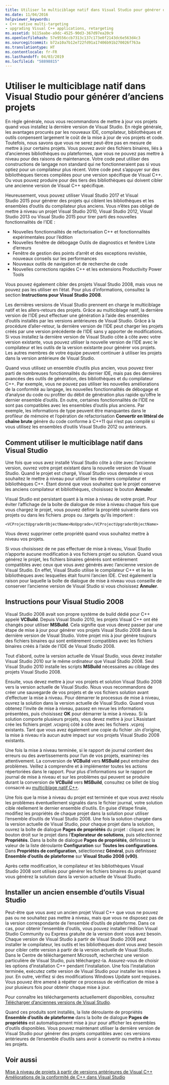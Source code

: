 ```yaml
---
title: Utiliser le multiciblage natif dans Visual Studio pour générer d’anciens projets
ms.date: 11/04/2016
helpviewer_keywords:
- C++ native multi-targeting
- upgrading Visual C++ applications, retargeting
ms.assetid: b115aabe-a9dc-4525-90d3-367d97ea20c9
ms.openlocfilehash: 57e9556ccb7313c137c173e0f2143dc6e563d4c3
ms.sourcegitcommit: b72a10a7b12e722fd91a17406b91b270026f763a
ms.translationtype: HT
ms.contentlocale: fr-FR
ms.lasthandoff: 04/03/2019
ms.locfileid: "58898815"
---
```

# <a name="use-native-multi-targeting-in-visual-studio-to-build-old-projects"></a>Utiliser le multiciblage natif dans Visual Studio pour générer d’anciens projets

En règle générale, nous vous recommandons de mettre à jour vos projets quand vous installez la dernière version de Visual Studio. En règle générale, les avantages procurés par les nouveaux IDE, compilateur, bibliothèques et outils conpensent largement le coût de la mise à jour de vos projets et code. Toutefois, nous savons que vous ne serez peut-être pas en mesure de mettre à jour certains projets. Vous pouvez avoir des fichiers binaires, liés à d’anciennes bibliothèques ou plateformes, que vous ne pouvez pas mettre à niveau pour des raisons de maintenance. Votre code peut utiliser des constructions de langage non standard qui ne fonctionneraient pas si vous optiez pour un compilateur plus récent. Votre code peut s’appuyer sur des bibliothèques tierces compilées pour une version spécifique de Visual C++. Ou vous pouvez produire pour des tiers des bibliothèques qui doivent cibler une ancienne version de Visual C++ spécifique.

Heureusement, vous pouvez utiliser Visual Studio 2017 et Visual Studio 2015 pour générer des projets qui ciblent les bibliothèques et les ensembles d’outils du compilateur plus anciens. Vous n’êtes pas obligé de mettre à niveau un projet Visual Studio 2010, Visual Studio 2012, Visual Studio 2013 ou Visual Studio 2015 pour tirer parti des nouvelles fonctionnalités de l’IDE :

  - Nouvelles fonctionnalités de refactorisation C++ et fonctionnalités expérimentales pour l’édition
  - Nouvelles fenêtre de débogage Outils de diagnostics et fenêtre Liste d’erreurs
  - Fenêtre de gestion des points d’arrêt et des exceptions revisitée, nouveaux conseils sur les performances
  - Nouveaux outils de navigation et de recherche de code
  - Nouvelles corrections rapides C++ et les extensions Productivity Power Tools

Vous pouvez également cibler des projets Visual Studio 2008, mais vous ne pouvez pas les utiliser en l’état. Pour plus d’informations, consultez la section **Instructions pour Visual Studio 2008**.

Les dernières versions de Visual Studio prennent en charge le multiciblage natif et les allers-retours des projets. Grâce au multiciblage natif, la dernière version de l’IDE peut effectuer une génération à l’aide des ensembles d’outils installés par les versions antérieures de Visual Studio. Grâce à la procédure d’aller-retour, la dernière version de l’IDE peut charger les projets créés par une version précédente de l’IDE sans y apporter de modifications. Si vous installez la dernière version de Visual Studio côte à côte avec votre version existante, vous pouvez utiliser la nouvelle version de l’IDE avec le compilateur et les outils de la version existante pour générer vos projets. Les autres membres de votre équipe peuvent continuer à utiliser les projets dans la version antérieure de Visual Studio.

Quand vous utilisez un ensemble d’outils plus ancien, vous pouvez tirer parti de nombreuses fonctionnalités du dernier IDE, mais pas des dernières avancées des outils de génération, des bibliothèques et du compilateur C++. Par exemple, vous ne pouvez pas utiliser les nouvelles améliorations de la conformité au langage, les nouvelles fonctionnalités de débogage et d’analyse du code ou profiter du débit de génération plus rapide qu’offre le dernier ensemble d’outils. En outre, certaines fonctionnalités de l’IDE ne sont pas compatibles avec les ensembles d’outils plus anciens. Par exemple, les informations de type peuvent être manquantes dans le profileur de mémoire et l’opération de refactorisation **Convertir en littéral de chaîne brute** génère du code conforme à C++11 qui n’est pas compilé si vous utilisez les ensembles d’outils Visual Studio 2012 ou antérieurs.

## <a name="how-to-use-native-multi-targeting-in-visual-studio"></a>Comment utiliser le multiciblage natif dans Visual Studio

Une fois que vous avez installé Visual Studio côte à côte avec l’ancienne version, ouvrez votre projet existant dans la nouvelle version de Visual Studio. Quand le projet est chargé, Visual Studio vous demande si vous souhaitez le mettre à niveau pour utiliser les derniers compilateur et bibliothèques C++. Étant donné que vous souhaitez que le projet conserve les anciens compilateur et bibliothèques, choisissez le bouton **Annuler**.

Visual Studio est persistant quant à la mise à niveau de votre projet. Pour éviter l’affichage de la boîte de dialogue de mise à niveau chaque fois que vous chargez le projet, vous pouvez définir la propriété suivante dans vos projets ou dans les fichiers .props ou .targets qu’ils importent :

`<VCProjectUpgraderObjectName>NoUpgrade</VCProjectUpgraderObjectName>`

Vous devez supprimer cette propriété quand vous souhaitez mettre à niveau vos projets.

Si vous choisissez de ne pas effectuer de mise à niveau, Visual Studio n’apporte aucune modification à vos fichiers projet ou solution. Quand vous générez le projet, les fichiers binaires générés sont entièrement compatibles avec ceux que vous avez générés avec l’ancienne version de Visual Studio. En effet, Visual Studio utilise le compilateur C++ et lie les bibliothèques avec lesquelles était fourni l’ancien IDE. C’est également la raison pour laquelle la boîte de dialogue de mise à niveau vous conseille de conserver l’ancienne version de Visual Studio si vous choisissez **Annuler**.

## <a name="instructions-for-visual-studio-2008"></a>Instructions pour Visual Studio 2008

Visual Studio 2008 avait son propre système de build dédié pour C++ appelé **VCBuild**. Depuis Visual Studio 2010, les projets Visual C++ ont été changés pour utiliser **MSBuild**. Cela signifie que vous devez passer par une étape de mise à jour pour générer vos projets Visual Studio 2008 dans la dernière version de Visual Studio. Votre projet mis à jour génère toujours des fichiers binaires qui sont entièrement compatibles avec les fichiers binaires créés à l’aide de l’IDE de Visual Studio 2008.

Tout d’abord, outre la version actuelle de Visual Studio, vous devez installer Visual Studio 2010 sur le même ordinateur que Visual Studio 2008. Seul Visual Studio 2010 installe les scripts **MSBuild** nécessaires au ciblage des projets Visual Studio 2008.

Ensuite, vous devez mettre à jour vos projets et solution Visual Studio 2008 vers la version actuelle de Visual Studio. Nous vous recommandons de créer une sauvegarde de vos projets et de vos fichiers solution avant d’effectuer la mise à niveau. Pour démarrer le processus de mise à niveau, ouvrez la solution dans la version actuelle de Visual Studio. Quand vous obtenez l’invite de mise à niveau, passez en revue les informations présentées, puis choisissez **OK** pour démarrer la mise à niveau. Si la solution comporte plusieurs projets, vous devez mettre à jour L’Assistant crée les fichiers projet .vcxproj côté à côte avec les fichiers .vcproj existants. Tant que vous avez également une copie du fichier .sln d’origine, la mise à niveau n’a aucun autre impact sur vos projets Visual Studio 2008 existants.

Une fois la mise à niveau terminée, si le rapport de journal contient des erreurs ou des avertissements pour l’un de vos projets, examinez-les attentivement. La conversion de **VCBuild** vers **MSBuild** peut entraîner des problèmes. Veillez à comprendre et à implémenter toutes les actions répertoriées dans le rapport. Pour plus d’informations sur le rapport de journal de mise à niveau et sur les problèmes qui peuvent se produire durant la conversion de **VCBuild** vers **MSBuild**, consultez ce billet de blog consacré au [multiciblage natif C++](https://blogs.msdn.microsoft.com/vcblog/2009/12/08/c-native-multi-targeting/).

Une fois que la mise à niveau du projet est terminée et que vous avez résolu les problèmes éventuellement signalés dans le fichier journal, votre solution cible réellement le dernier ensemble d’outils. En guise d’étape finale, modifiez les propriétés de chaque projet dans la solution pour utiliser l’ensemble d’outils de Visual Studio 2008. Une fois la solution chargée dans la version actuelle de Visual Studio, pour chaque projet dans la solution, ouvrez la boîte de dialogue **Pages de propriétés** du projet : cliquez avec le bouton droit sur le projet dans l’**Explorateur de solutions**, puis sélectionnez **Propriétés**. Dans la boîte de dialogue **Pages de propriétés**, définissez la valeur de la liste déroulante **Configuration** sur **Toutes les configurations**. Dans **Propriétés de configuration**, sélectionnez **Général**, puis définissez **Ensemble d’outils de plateforme** sur **Visual Studio 2008 (v90)**.

Après cette modification, le compilateur et les bibliothèques Visual Studio 2008 sont utilisés pour générer les fichiers binaires du projet quand vous générez la solution dans la version actuelle de Visual Studio.

## <a name="install-an-older-visual-studio-toolset"></a>Installer un ancien ensemble d’outils Visual Studio

Peut-être que vous avez un ancien projet Visual C++ que vous ne pouvez pas ou ne souhaitez pas mettre à niveau, mais que vous ne disposez pas de la version correspondante de l’ensemble d’outils de plateforme. Dans ce cas, pour obtenir l’ensemble d’outils, vous pouvez installer l’édition Visual Studio Community ou Express gratuite de la version dont vous avez besoin. Chaque version de Visual Studio à partir de Visual Studio 2008 peut installer le compilateur, les outils et les bibliothèques dont vous avez besoin pour cibler cette version à partir de la version actuelle de Visual Studio. Dans le Centre de téléchargement Microsoft, recherchez une version particulière de Visual Studio, puis téléchargez-la. Assurez-vous de choisir les options d’installation C++ pendant l’installation. Une fois l’installation terminée, exécutez cette version de Visual Studio pour installer les mises à jour. En outre, vérifiez si des modifications Windows Update sont requises. Vous pouvez être amené à répéter ce processus de vérification de mise à jour plusieurs fois pour obtenir chaque mise à jour.

Pour connaître les téléchargements actuellement disponibles, consultez [Télécharger d’anciennes versions de Visual Studio](https://visualstudio.microsoft.com/vs/older-downloads/).

Quand ces produits sont installés, la liste déroulante de propriétés **Ensemble d’outils de plateforme** dans la boîte de dialogue **Pages de propriétés** est automatiquement mise à jour pour afficher les ensembles d’outils disponibles. Vous pouvez maintenant utiliser la dernière version de Visual Studio pour générer des projets compatibles avec ces versions antérieures de l’ensemble d’outils sans avoir à convertir ou mettre à niveau les projets.

## <a name="see-also"></a>Voir aussi

[Mise à niveau de projets à partir de versions antérieures de Visual C++](upgrading-projects-from-earlier-versions-of-visual-cpp.md)<br/>
[Améliorations de la conformité de C++ dans Visual Studio](../overview/cpp-conformance-improvements.md)
